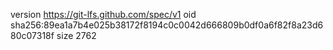 version https://git-lfs.github.com/spec/v1
oid sha256:89ea1a7b4e025b38172f8194c0c0042d666809b0df0a6f82f8a23d680c07318f
size 2762
